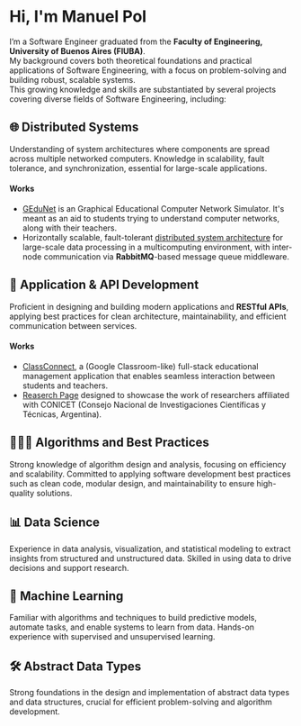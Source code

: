# Hi, I'm Manuel Pol

I’m a Software Engineer graduated from the **Faculty of Engineering, University of Buenos Aires (FIUBA)**.  
My background covers both theoretical foundations and practical applications of Software Engineering, with a focus on problem-solving and building robust, scalable systems. \
This growing knowledge and skills are substantiated by several projects covering diverse fields of Software Engineering, including:

## 🌐 Distributed Systems  
Understanding of system architectures where components are spread across multiple networked computers. Knowledge in scalability, fault tolerance, and synchronization, essential for large-scale applications.
#### Works
- [GEduNet](https://github.com/MegaRedHand/network-simulator) is an Graphical Educational Computer Network Simulator. It's meant as an aid to students trying to understand computer networks, along with their teachers.
- Horizontally scalable, fault-tolerant [distributed system architecture](https://github.com/pgallino/Distribuidos-TP-Grupal) for large-scale data processing in a multicomputing environment, with inter-node communication via **RabbitMQ**-based message queue middleware.

## 📱 Application & API Development
Proficient in designing and building modern applications and **RESTful APIs**, applying best practices for clean architecture, maintainability, and efficient communication between services.
#### Works
- [ClassConnect](https://github.com/IS2-Class-Connect), a (Google Classroom-like) full-stack educational management application that enables seamless interaction between students and teachers.
- [Reaserch Page](https://github.com/lminervino18/researchers-page-conicet) designed to showcase the work of researchers affiliated with CONICET (Consejo Nacional de Investigaciones Científicas y Técnicas, Argentina).

## 👨🏻‍💻 Algorithms and Best Practices  
Strong knowledge of algorithm design and analysis, focusing on efficiency and scalability. Committed to applying software development best practices such as clean code, modular design, and maintainability to ensure high-quality solutions.

## 📊 Data Science  
Experience in data analysis, visualization, and statistical modeling to extract insights from structured and unstructured data. Skilled in using data to drive decisions and support research.  

## 🤖 Machine Learning  
Familiar with algorithms and techniques to build predictive models, automate tasks, and enable systems to learn from data. Hands-on experience with supervised and unsupervised learning.  

## 🛠 Abstract Data Types  
Strong foundations in the design and implementation of abstract data types and data structures, crucial for efficient problem-solving and algorithm development.  
